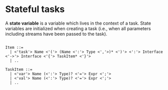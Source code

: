 # Stateful tasks

A **state variable** is a variable which lives in the context of a task. State variables are initialized when creating a task (i.e., when all parameters including streams have been passed to the task).

<pre>
<code>
Item ::=
  | <'task'> Name <'('> (Name <':'> Type <','>)* <')'> <':'> Interface <'->'> Interface <'{'> TaskItem* <'}'>
  | ..

TaskItem ::=
  | <'var'> Name (<':'> Type)? <'='> Expr <';'>
  | <'val'> Name (<':'> Type)? <'='> Expr <';'>
  | ..
</code>
</pre>
